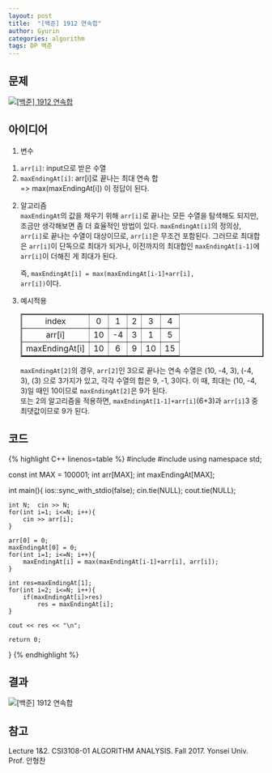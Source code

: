 ```yaml
---
layout: post
title:  "[백준] 1912 연속합"
author: Gyurin
categories: algorithm
tags: DP 백준
---
```


## 문제
<a href="https://www.acmicpc.net/problem/1912" target="blank">
  <img src="/assets/images/algorithm/백준_1912_문제.png" title="[백준] 1912 연속합">
</a>

## 아이디어
1. 변수 <br>
1) `arr[i]`: input으로 받은 수열 <br>
2) `maxEndingAt[i]`: arr[i]로 끝나는 최대 연속 합 <br>
    => max(maxEndingAt[i]) 이 정답이 된다.

2. 알고리즘<br>
    `maxEndingAt`의 값을 채우기 위해 `arr[i]`로 끝나는 모든 수열을 탐색해도 되지만, 조금만 생각해보면 좀 더 효율적인 방법이 있다. `maxEndingAt[i]`의 정의상, `arr[i]`로 끝나는 수열이 대상이므로, `arr[i]`은 무조건 포함된다. 그러므로 최대합은 `arr[i]`이 단독으로 최대가 되거나, 이전까지의 최대합인 `maxEndingAt[i-1]`에 `arr[i]`이 더해진 게 최대가 된다.<br>

    즉, <code>maxEndingAt[i] = max(maxEndingAt[i-1]+arr[i], arr[i])</code>이다.

3. 예시적용<br>
    <table border="2px" style="text-align: center;">
        <tr>
            <td> index </td>
            <td> 0 </td>
            <td> 1 </td>
            <td> 2 </td>
            <td> 3 </td>
            <td> 4 </td>
        </tr>
        <tr>
            <td> arr[i] </td>
            <td> 10 </td>
            <td> -4 </td>
            <td> 3 </td>
            <td> 1 </td>
            <td> 5 </td>
        </tr>
        <tr>
            <td> maxEndingAt[i] </td>
            <td> 10 </td>
            <td> 6 </td>
            <td> 9 </td>
            <td> 10 </td>
            <td> 15 </td>
        </tr>
    </table>

    `maxEndingAt[2]`의 경우, `arr[2]`인 3으로 끝나는 연속 수열은 (10, -4, 3), (-4, 3), (3) 으로 3가지가 있고, 각각 수열의 합은 9, -1, 3이다.
    이 때, 최대는 (10, -4, 3)일 때인 10이므로 `maxEndingAt[2]`은 9가 된다.<br>
    또는 2의 알고리즘을 적용하면, `maxEndingAt[1-1]+arr[i]`(6+3)과 `arr[i]`3 중 최댓값이므로 9가 된다.<br>





## 코드

{% highlight C++ linenos=table %}
#include <iostream>
#include <cmath>
using namespace std;

const int MAX = 100001;
int arr[MAX];
int maxEndingAt[MAX];

int main(){
    ios::sync_with_stdio(false);
    cin.tie(NULL);  cout.tie(NULL);

    int N;  cin >> N;
    for(int i=1; i<=N; i++){
        cin >> arr[i];
    }

    arr[0] = 0;
    maxEndingAt[0] = 0;
    for(int i=1; i<=N; i++){
        maxEndingAt[i] = max(maxEndingAt[i-1]+arr[i], arr[i]);
    }

    int res=maxEndingAt[1];
    for(int i=2; i<=N; i++){
        if(maxEndingAt[i]>res)
            res = maxEndingAt[i];
    }

    cout << res << "\n";

    return 0;
}
{% endhighlight %}

## 결과
<img src="/assets/images/algorithm/백준_1912_결과.png" title="[백준] 1912 연속합">

## 참고
Lecture 1&2. CSI3108-01 ALGORITHM ANALYSIS. Fall 2017. Yonsei Univ.<br>
Prof. 안형찬